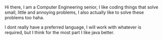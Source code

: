 Hi there,
I am a Computer Engineering senior, I like coding things that solve small, little and annoying problems, I also actually like to solve these problems too haha.

I dont really have a preferred language, I will work with whatever is required, but I think for the most part I like java better.
